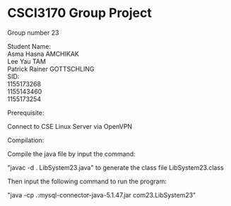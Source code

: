 # CSCI3170 Group Project
Group number 23

Student Name:                 
Asma Hasna AMCHIKAK                                                                                                                                                 
Lee Yau TAM                                                                                                                                                         
Patrick Rainer GOTTSCHLING                                                                                                                                          
SID:                                                                                                                                                                
1155173268                                                                                                                                                          
1155143460                                                                                                                                                          
1155173254                                                                                                                                                          

Prerequisite: 

Connect to CSE Linux Server via OpenVPN


Compilation:

Compile the java file by input the command: 

"javac -d . LibSystem23.java" to generate the class file LibSystem23.class

Then input the following command to run the program:

"java -cp .:mysql-connector-java-5.1.47.jar com23.LibSystem23"
